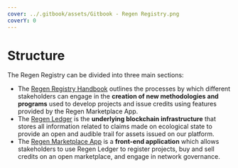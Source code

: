 ```yaml
---
cover: ../.gitbook/assets/Gitbook - Regen Registry.png
coverY: 0
---
```


# Structure

The Regen Registry can be divided into three main sections:

* The [Regen Registry Handbook](http://127.0.0.1:5000/o/HLlZLPGRtuSIEfuq1a8I/s/Ws38YRExASMl7tOmp6pp/) outlines the processes by which different stakeholders can engage in the **creation of new methodologies and programs** used to develop projects and issue credits using features provided by the Regen Marketplace App.
* The [Regen Ledger](https://docs.regen.network/) is the **underlying blockchain infrastructure** that stores all information related to claims made on ecological state to provide an open and audible trail for assets issued on our platform.
* The [Regen Marketplace App](https://app.regen.network/) is a **front-end application** which allows stakeholders to use Regen Ledger to register projects, buy and sell credits on an open marketplace, and engage in network governance.
